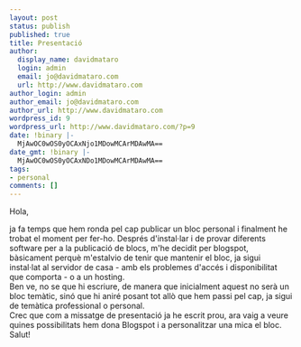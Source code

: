 ```yaml
---
layout: post
status: publish
published: true
title: Presentació
author:
  display_name: davidmataro
  login: admin
  email: jo@davidmataro.com
  url: http://www.davidmataro.com
author_login: admin
author_email: jo@davidmataro.com
author_url: http://www.davidmataro.com
wordpress_id: 9
wordpress_url: http://www.davidmataro.com/?p=9
date: !binary |-
  MjAwOC0wOS0yOCAxNjo1MDowMCArMDAwMA==
date_gmt: !binary |-
  MjAwOC0wOS0yOCAxNDo1MDowMCArMDAwMA==
tags:
- personal
comments: []
---
```

<p>Hola,
<div></div>
<div>ja fa temps que hem ronda pel cap publicar un bloc personal i finalment he trobat el moment per fer-ho. Després d'instal·lar i de provar diferents software per a la publicació de blocs, m'he decidit per blogspot, bàsicament perquè m'estalvio de tenir que mantenir el bloc, ja sigui instal·lat al servidor de casa - amb els problemes d'accés i disponibilitat que comporta - o a un hosting.</div>
<div></div>
<div>Ben ve, no se que hi escriure, de manera que inicialment aquest no serà un bloc temàtic, sinó que hi aniré posant tot allò que hem passi pel cap, ja sigui de temàtica professional o personal.</div>
<div></div>
<div>Crec que com a missatge de presentació ja he escrit prou, ara vaig a veure quines possibilitats hem dona Blogspot i a personalitzar una mica el bloc.</div>
<div></div>
<div>Salut!</div>
<div></div>
